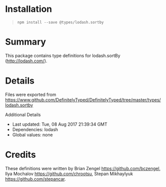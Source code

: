 # Installation
> `npm install --save @types/lodash.sortby`

# Summary
This package contains type definitions for lodash.sortBy (http://lodash.com/).

# Details
Files were exported from https://www.github.com/DefinitelyTyped/DefinitelyTyped/tree/master/types/lodash.sortby

Additional Details
 * Last updated: Tue, 08 Aug 2017 21:39:34 GMT
 * Dependencies: lodash
 * Global values: none

# Credits
These definitions were written by Brian Zengel <https://github.com/bczengel>, Ilya Mochalov <https://github.com/chrootsu>, Stepan Mikhaylyuk <https://github.com/stepancar>.
